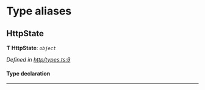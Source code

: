

# Type aliases

<a id="httpstate"></a>

##  HttpState

**Ƭ HttpState**: *`object`*

*Defined in [http/types.ts:9](https://github.com/polkadot-js/api/blob/255b495/packages/rpc-provider/src/http/types.ts#L9)*

#### Type declaration

___


